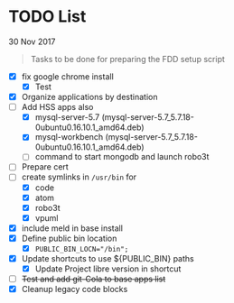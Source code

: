 # TODO List
30 Nov 2017

> Tasks to be done for preparing the FDD setup script

- [x] fix google chrome install
	- [x] Test
- [x] Organize applications by destination
- [ ] Add HSS apps also
	- [x] mysql-server-5.7 (mysql-server-5.7_5.7.18-0ubuntu0.16.10.1_amd64.deb)
	- [x] mysql-workbench (mysql-server-5.7_5.7.18-0ubuntu0.16.10.1_amd64.deb)
	- [ ] command to start mongodb and launch robo3t
- [ ] Prepare cert
- [ ] create symlinks in `/usr/bin` for
	- [x] code
	- [x] atom
	- [x] robo3t
	- [x] vpuml
- [x] include meld in base install
- [x] Define public bin location
	- [x] `PUBLIC_BIN_LOCN="/bin";`
- [x] Update shortcuts to use ${PUBLIC_BIN} paths
	- [x] Update Project libre version in shortcut
- [ ] ~~Test and add git-Cola to base apps list~~
- [x] Cleanup legacy code blocks
